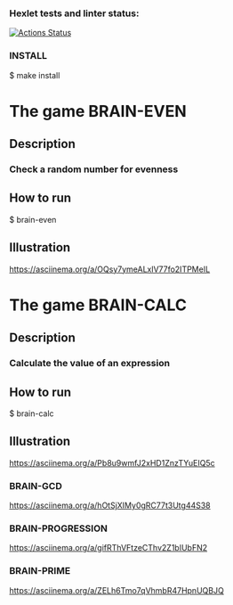 ### Hexlet tests and linter status:
[![Actions Status](https://github.com/fra1m/backend-project-44/workflows/hexlet-check/badge.svg)](https://github.com/fra1m/backend-project-44/actions)

### INSTALL
$ make install

# The game BRAIN-EVEN
## Description
### Check a random number for evenness
## How to run
$ brain-even
## Illustration
https://asciinema.org/a/OQsy7ymeALxlV77fo2ITPMeIL

# The game BRAIN-CALC
## Description
### Calculate the value of an expression
## How to run
$ brain-calc
## Illustration
https://asciinema.org/a/Pb8u9wmfJ2xHD1ZnzTYuEIQ5c

### BRAIN-GCD
https://asciinema.org/a/hOtSjXIMy0gRC77t3Utg44S38

### BRAIN-PROGRESSION
https://asciinema.org/a/gifRThVFtzeCThv2Z1bIUbFN2

### BRAIN-PRIME
https://asciinema.org/a/ZELh6Tmo7qVhmbR47HpnUQBJQ
